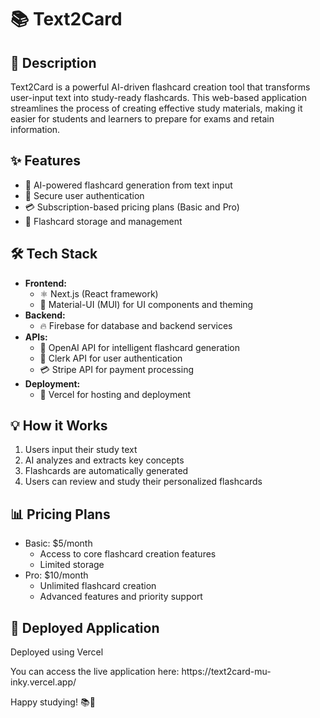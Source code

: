 # 📚 Text2Card

## 📝 Description
Text2Card is a powerful AI-driven flashcard creation tool that transforms user-input text into study-ready flashcards. This web-based application streamlines the process of creating effective study materials, making it easier for students and learners to prepare for exams and retain information.

## ✨ Features
- 🤖 AI-powered flashcard generation from text input
- 🔐 Secure user authentication
- 💳 Subscription-based pricing plans (Basic and Pro)
- 💾 Flashcard storage and management

## 🛠️ Tech Stack
- **Frontend:**
  - ⚛️ Next.js (React framework)
  - 🎨 Material-UI (MUI) for UI components and theming
- **Backend:**
  - 🔥 Firebase for database and backend services
- **APIs:**
  - 🧠 OpenAI API for intelligent flashcard generation
  - 🔐 Clerk API for user authentication
  - 💳 Stripe API for payment processing
- **Deployment:**
  - 🚀 Vercel for hosting and deployment

## 💡 How it Works
1. Users input their study text
2. AI analyzes and extracts key concepts
3. Flashcards are automatically generated
4. Users can review and study their personalized flashcards

## 📊 Pricing Plans
- Basic: $5/month
  - Access to core flashcard creation features
  - Limited storage
- Pro: $10/month
  - Unlimited flashcard creation
  - Advanced features and priority support

## 🚀 Deployed Application
<p>Deployed using Vercel</p>
You can access the live application here: https://text2card-mu-inky.vercel.app/

Happy studying! 📚🎉